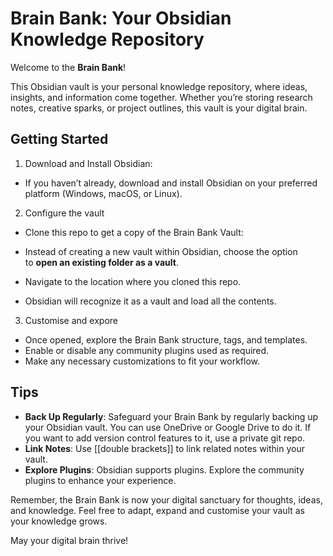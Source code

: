 # Brain Bank: Your Obsidian Knowledge Repository

Welcome to the **Brain Bank**! 

This Obsidian vault is your personal knowledge repository, where ideas, insights, and information come together. Whether you’re storing research notes, creative sparks, or project outlines, this vault is your digital brain.

## Getting Started

1. Download and Install Obsidian:
  
  - If you haven’t already, download and install Obsidian on your preferred platform (Windows, macOS, or Linux).
2. Configure the vault
  
  - Clone this repo to get a copy of the Brain Bank Vault:
  - Instead of creating a new vault within Obsidian, choose the option to **open an existing folder as a vault**.
    
  - Navigate to the location where you cloned this repo.
    
  - Obsidian will recognize it as a vault and load all the contents.
    
3. Customise and expore
  
  - Once opened, explore the Brain Bank structure, tags, and templates.
  - Enable or disable any community plugins used as required.
  - Make any necessary customizations to fit your workflow.
  

## Tips

- **Back Up Regularly**: Safeguard your Brain Bank by regularly backing up your Obsidian vault. You can use OneDrive or Google Drive to do it. If you want to add version control features to it, use a private git repo.
- **Link Notes**: Use [[double brackets]] to link related notes within your vault.
- **Explore Plugins**: Obsidian supports plugins. Explore the community plugins to enhance your experience.

Remember, the Brain Bank is now your digital sanctuary for thoughts, ideas, and knowledge. Feel free to adapt, expand and customise your vault as your knowledge grows.

May your digital brain thrive!
